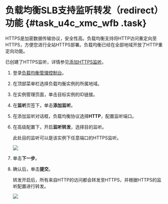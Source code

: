 # 负载均衡SLB支持监听转发（redirect）功能 {#task_u4c_xmc_wfb .task}

HTTPS是加密数据传输协议，安全性高。负载均衡支持将HTTP访问重定向至HTTPS，方便您进行全站HTTPS部署。负载均衡已经在全部地域开放了HTTP重定向功能。

已创建了HTTPS监听，详情参见[添加HTTPS监听](intl.zh-CN/用户指南/监听/添加HTTPS监听.md#)。

1.  登录[负载均衡管理控制台](https://slb.console.aliyun.com/slb/)。 
2.  在顶部菜单栏选择负载均衡实例的所属地域。 
3.  在实例管理页面，单击目标实例的ID链接。 
4.  在**监听**页签下，单击**添加监听**。 
5.  在添加监听对话框，负载均衡协议选择**HTTP**，配置监听端口。 
6.  在高级配置下，开启**监听转发**，选择目的监听。 

    此处目的监听可以是该实例下任意端口的HTTPS监听。

    ![](http://static-aliyun-doc.oss-cn-hangzhou.aliyuncs.com/assets/img/64564/154294238832571_zh-CN.png)

7.  单击**下一步**。 
8.  确认后，单击**提交**。 

    转发开启后，所有来自HTTP的访问都会转发至HTTPS，并根据HTTPS的监听配置进行转发。

    ![](http://static-aliyun-doc.oss-cn-hangzhou.aliyuncs.com/assets/img/64564/154294238832572_zh-CN.png)


